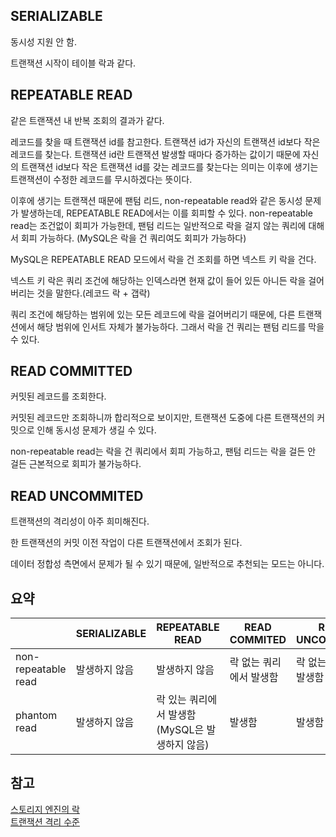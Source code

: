 ## SERIALIZABLE

동시성 지원 안 함.

트랜잭션 시작이 테이블 락과 같다.

## REPEATABLE READ

같은 트랜잭션 내 반복 조회의 결과가 같다.

레코드를 찾을 때 트랜잭션 id를 참고한다.
트랜잭션 id가 자신의 트랜잭션 id보다 작은 레코드를 찾는다.
트랜잭션 id란 트랜잭션 발생할 때마다 증가하는 값이기 때문에 자신의 트랜잭션 id보다 작은 트랜잭션 id를 갖는 레코드를 찾는다는 의미는 이후에 생기는 트랜잭션이 수정한 레코드를 무시하겠다는 뜻이다.

이후에 생기는 트랜잭션 때문에 팬텀 리드, non-repeatable read와 같은 동시성 문제가 발생하는데, REPEATABLE READ에서는 이를 회피할 수 있다.
non-repeatable read는 조건없이 회피가 가능한데, 팬텀 리드는 일반적으로 락을 걸지 않는 쿼리에 대해서 회피 가능하다. (MySQL은 락을 건 쿼리여도 회피가 가능하다)

<MessageBox title='MySQL의 락' level='info'>
  MySQL은 REPEATABLE READ 모드에서 락을 건 조회를 하면 넥스트 키 락을 건다.

  넥스트 키 락은 쿼리 조건에 해당하는 인덱스라면 현재 값이 들어 있든 아니든 락을 걸어버리는 것을 말한다.(레코드 락 + 갭락)

  쿼리 조건에 해당하는 범위에 있는 모든 레코드에 락을 걸어버리기 때문에, 다른 트랜잭션에서 해당 범위에 인서트 자체가 불가능하다.
  그래서 락을 건 쿼리는 팬텀 리드를 막을 수 있다.
</MessageBox>

## READ COMMITTED

커밋된 레코드를 조회한다.

커밋된 레코드만 조회하니까 합리적으로 보이지만, 트랜잭션 도중에 다른 트랜잭션의 커밋으로 인해 동시성 문제가 생길 수 있다.

non-repeatable read는 락을 건 쿼리에서 회피 가능하고, 팬텀 리드는 락을 걸든 안 걸든 근본적으로 회피가 불가능하다.

## READ UNCOMMITED

트랜잭션의 격리성이 아주 희미해진다.

한 트랜잭션의 커밋 이전 작업이 다른 트랜잭션에서 조회가 된다.

데이터 정합성 측면에서 문제가 될 수 있기 때문에, 일반적으로 추천되는 모드는 아니다.

## 요약

||SERIALIZABLE|REPEATABLE READ|READ COMMITED|READ UNCOMMITED|
|---|---|---|---|---|
|non-repeatable read|발생하지 않음|발생하지 않음|락 없는 쿼리에서 발생함|락 없는 쿼리에서 발생함|
|phantom read|발생하지 않음|락 있는 쿼리에서 발생함(MySQL은 발생하지 않음)|발생함|발생함|

## 참고

<a href='https://mangkyu.tistory.com/298' target='_blank'>스토리지 엔진의 락</a>
<br />
<a href='https://mangkyu.tistory.com/299' target='_blank'>트랜잭션 격리 수준</a>
